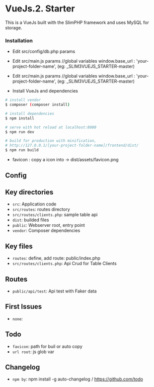 # VueJs.2. Starter

This is a VueJs built with the SlimPHP framework and uses MySQL for storage.

### Installation

- Edit src/config/db.php params
- Edit src/main.js params
//global variables
window.base_url : 'your-project-folder-name', (eg: _SLIM3VUEJS_STARTER-master)

- Edit src/main.js params
//global variables
window.base_url : 'your-project-folder-name', (eg: _SLIM3VUEJS_STARTER-master)

- Install VueJs and dependencies

```sh
# install vendor
$ composer (composer install)

# install dependencies
$ npm install

# serve with hot reload at localhost:8080
$ npm run dev

# build for production with minification, 
# http://127.0.0.1/[your-project-folder-name]/frontend/dist/
$ npm run build
```
- favicon : copy a icon into -> dist/assets/favicon.png

## Config



## Key directories

* `src`: Application code
* `src/routes`: routes directory
* `src/routes/clients.php`: sample table api
* `dist`: builded files
* `public`: Webserver root, entry point
* `vendor`: Composer dependencies

## Key files

* `routes`: define, add route: public/index.php
* `src/routes/clients.php`: Api Crud for Table Clients

## Routes

* `public/api/test`: Api test with Faker data

## First Issues

* `none`:

## Todo

* `favicon`: path for buil or auto copy
* `url root`: js glob var

## Changelog

* `npm by`: npm install -g auto-changelog / https://github.com/todo


